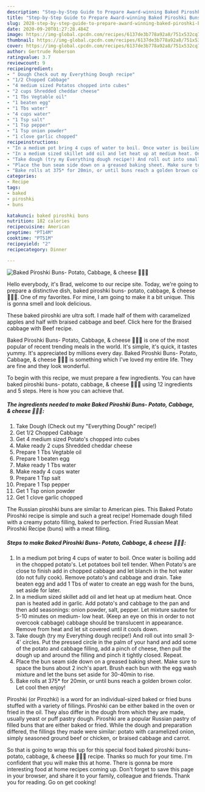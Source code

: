 ```yaml
---
description: "Step-by-Step Guide to Prepare Award-winning Baked Piroshki Buns- Potato, Cabbage, &amp;amp; cheese 🥔🥬🧀"
title: "Step-by-Step Guide to Prepare Award-winning Baked Piroshki Buns- Potato, Cabbage, &amp;amp; cheese 🥔🥬🧀"
slug: 2028-step-by-step-guide-to-prepare-award-winning-baked-piroshki-buns-potato-cabbage-and-amp-cheese
date: 2020-09-20T01:27:28.484Z
image: https://img-global.cpcdn.com/recipes/6137de3b778a92a8/751x532cq70/baked-piroshki-buns-potato-cabbage-cheese-🥔🥬🧀-recipe-main-photo.jpg
thumbnail: https://img-global.cpcdn.com/recipes/6137de3b778a92a8/751x532cq70/baked-piroshki-buns-potato-cabbage-cheese-🥔🥬🧀-recipe-main-photo.jpg
cover: https://img-global.cpcdn.com/recipes/6137de3b778a92a8/751x532cq70/baked-piroshki-buns-potato-cabbage-cheese-🥔🥬🧀-recipe-main-photo.jpg
author: Gertrude Roberson
ratingvalue: 3.7
reviewcount: 9
recipeingredient:
- " Dough Check out my Everything Dough recipe"
- "1/2 Chopped Cabbage"
- "4 medium sized Potatos chopped into cubes"
- "2 cups Shredded cheddar cheese"
- "1 Tbs Vegtable oil"
- "1 beaten egg"
- "1 Tbs water"
- "4 cups water"
- "1 Tsp salt"
- "1 Tsp pepper"
- "1 Tsp onion powder"
- "1 clove garlic chopped"
recipeinstructions:
- "In a medium pot bring 4 cups of water to boil. Once water is boiling add in the chopped potato&#39;s. Let potatoes boil tell tender. When Potato&#39;s are close to finish add in chopped cabbage and let blanch in the hot water (do not fully cook). Remove potato&#39;s and cabbage and drain. Take beaten egg and add 1 Tbs of water to create an egg wash for the buns, set aside for later."
- "In a medium sized skillet add oil and let heat up at medium heat. Once pan is heated add in garlic. Add potato&#39;s and cabbage to the pan and then add seasonings: onion powder, salt, pepper. Let mixture sautee for 5-10 minutes on medium- low heat. (Keep an eye on this in order to not overcook cabbage) cabbage should be translucent in appearance. Remove from heat and let sit covered until it cools down."
- "Take dough (try my Everything dough recipe!) And roll out into small 3-4&#39; circles. Put the pressed circle in the palm of your hand and add some of the potato and cabbage filling, add a pinch of cheese, then pull the dough up and around the filling and pinch it tightly closed. Repeat."
- "Place the bun seam side down on a greased baking sheet. Make sure to space the buns about 2 inch&#39;s apart. Brush each bun with the egg wash mixture and let the buns set aside for 30-40min to rise."
- "Bake rolls at 375* for 20min, or until buns reach a golden brown color. Let cool then enjoy!"
categories:
- Recipe
tags:
- baked
- piroshki
- buns

katakunci: baked piroshki buns 
nutrition: 182 calories
recipecuisine: American
preptime: "PT14M"
cooktime: "PT51M"
recipeyield: "2"
recipecategory: Dinner

---
```



![Baked Piroshki Buns- Potato, Cabbage, &amp; cheese 🥔🥬🧀](https://img-global.cpcdn.com/recipes/6137de3b778a92a8/751x532cq70/baked-piroshki-buns-potato-cabbage-cheese-🥔🥬🧀-recipe-main-photo.jpg)

Hello everybody, it's Brad, welcome to our recipe site. Today, we're going to prepare a distinctive dish, baked piroshki buns- potato, cabbage, &amp; cheese 🥔🥬🧀. One of my favorites. For mine, I am going to make it a bit unique. This is gonna smell and look delicious.

These baked piroshki are ultra soft. I made half of them with caramelized apples and half with braised cabbage and beef. Click here for the Braised cabbage with Beef recipe.

Baked Piroshki Buns- Potato, Cabbage, &amp; cheese 🥔🥬🧀 is one of the most popular of recent trending meals in the world. It's simple, it's quick, it tastes yummy. It's appreciated by millions every day. Baked Piroshki Buns- Potato, Cabbage, &amp; cheese 🥔🥬🧀 is something which I've loved my entire life. They are fine and they look wonderful.


To begin with this recipe, we must prepare a few ingredients. You can have baked piroshki buns- potato, cabbage, &amp; cheese 🥔🥬🧀 using 12 ingredients and 5 steps. Here is how you can achieve that.

<!--inarticleads1-->

##### The ingredients needed to make Baked Piroshki Buns- Potato, Cabbage, &amp; cheese 🥔🥬🧀:

1. Take  Dough (Check out my &#34;Everything Dough&#34; recipe!)
1. Get 1/2 Chopped Cabbage
1. Get 4 medium sized Potato&#39;s chopped into cubes
1. Make ready 2 cups Shredded cheddar cheese
1. Prepare 1 Tbs Vegtable oil
1. Prepare 1 beaten egg
1. Make ready 1 Tbs water
1. Make ready 4 cups water
1. Prepare 1 Tsp salt
1. Prepare 1 Tsp pepper
1. Get 1 Tsp onion powder
1. Get 1 clove garlic chopped


The Russian piroshki buns are similar to American pies. This Baked Potato Piroshki recipe is simple and such a great recipe! Homemade dough filled with a creamy potato filling, baked to perfection. Fried Russian Meat Piroshki Recipe (buns) with a meat filling. 

<!--inarticleads2-->

##### Steps to make Baked Piroshki Buns- Potato, Cabbage, &amp; cheese 🥔🥬🧀:

1. In a medium pot bring 4 cups of water to boil. Once water is boiling add in the chopped potato&#39;s. Let potatoes boil tell tender. When Potato&#39;s are close to finish add in chopped cabbage and let blanch in the hot water (do not fully cook). Remove potato&#39;s and cabbage and drain. Take beaten egg and add 1 Tbs of water to create an egg wash for the buns, set aside for later.
1. In a medium sized skillet add oil and let heat up at medium heat. Once pan is heated add in garlic. Add potato&#39;s and cabbage to the pan and then add seasonings: onion powder, salt, pepper. Let mixture sautee for 5-10 minutes on medium- low heat. (Keep an eye on this in order to not overcook cabbage) cabbage should be translucent in appearance. Remove from heat and let sit covered until it cools down.
1. Take dough (try my Everything dough recipe!) And roll out into small 3-4&#39; circles. Put the pressed circle in the palm of your hand and add some of the potato and cabbage filling, add a pinch of cheese, then pull the dough up and around the filling and pinch it tightly closed. Repeat.
1. Place the bun seam side down on a greased baking sheet. Make sure to space the buns about 2 inch&#39;s apart. Brush each bun with the egg wash mixture and let the buns set aside for 30-40min to rise.
1. Bake rolls at 375* for 20min, or until buns reach a golden brown color. Let cool then enjoy!


Piroshki (or Pirozhki) is a word for an individual-sized baked or fried buns stuffed with a variety of fillings. Piroshki can be either baked in the oven or fried in the oil. They also differ in the dough from which they are made, usually yeast or puff pastry dough. Piroshki are a popular Russian pastry of filled buns that are either baked or fried. While the dough and preparation differed, the fillings they made were similar: potato with caramelized onion, simply seasoned ground beef or chicken, or braised cabbage and carrot. 

So that is going to wrap this up for this special food baked piroshki buns- potato, cabbage, &amp; cheese 🥔🥬🧀 recipe. Thanks so much for your time. I'm confident that you will make this at home. There is gonna be more interesting food at home recipes coming up. Don't forget to save this page in your browser, and share it to your family, colleague and friends. Thank you for reading. Go on get cooking!
